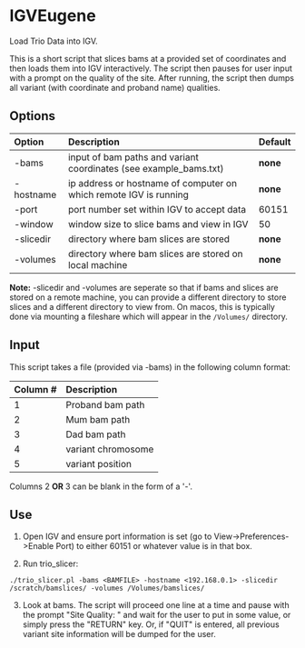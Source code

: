 # IGVEugene

Load Trio Data into IGV.

This is a short script that slices bams at a provided set of coordinates and then loads them into IGV interactively. The script then pauses for user input with a prompt on the quality of the site. After running, the script then dumps all variant (with coordinate and proband name) qualities.

## Options

| Option | Description | Default |
|:-------------- |:------------ |:--------- |
| -bams | input of bam paths and variant coordinates (see example_bams.txt) | **none** |
| -hostname | ip address or hostname of computer on which remote IGV is running | **none** |
| -port | port number set within IGV to accept data | 60151 |
| -window | window size to slice bams and view in IGV | 50 |
| -slicedir | directory where bam slices are stored | **none** |
| -volumes | directory where bam slices are stored on local machine | **none** |

**Note:** -slicedir and -volumes are seperate so that if bams and slices are stored on a remote machine, you can provide a different directory to store slices and a different directory to view from. On macos, this is typically done via mounting a fileshare which will appear in the `/Volumes/` directory.

## Input

This script takes a file (provided via -bams) in the following column format:

| Column # | Description |
|:----------- |:------------- |
| 1 | Proband bam path |
| 2 | Mum bam path |
| 3 | Dad bam path |
| 4 | variant chromosome |
| 5 | variant position |

Columns 2 **OR** 3 can be blank in the form of a '-'.

## Use

1. Open IGV and ensure port information is set (go to View->Preferences->Enable Port) to either 60151 or whatever value is in that box.

2. Run trio_slicer:

`./trio_slicer.pl -bams <BAMFILE> -hostname <192.168.0.1> -slicedir /scratch/bamslices/ -volumes /Volumes/bamslices/`

3. Look at bams. The script will proceed one line at a time and pause with the prompt "Site Quality: " and wait for the user to put in some value, or simply press the "RETURN" key. Or, if "QUIT" is entered, all previous variant site information will be dumped for the user.
